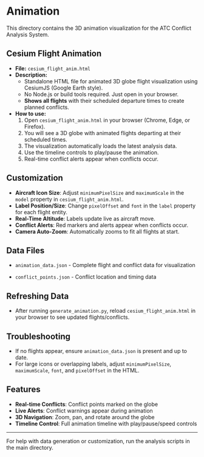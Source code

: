 # Animation

This directory contains the 3D animation visualization for the ATC Conflict Analysis System.

## Cesium Flight Animation

- **File:** `cesium_flight_anim.html`
- **Description:**
  - Standalone HTML file for animated 3D globe flight visualization using CesiumJS (Google Earth style).
  - No Node.js or build tools required. Just open in your browser.
  - **Shows all flights** with their scheduled departure times to create planned conflicts.
- **How to use:**
  1. Open `cesium_flight_anim.html` in your browser (Chrome, Edge, or Firefox).
  2. You will see a 3D globe with animated flights departing at their scheduled times.
  3. The visualization automatically loads the latest analysis data.
  4. Use the timeline controls to play/pause the animation.
  5. Real-time conflict alerts appear when conflicts occur.

## Customization

- **Aircraft Icon Size**: Adjust `minimumPixelSize` and `maximumScale` in the `model` property in `cesium_flight_anim.html`.
- **Label Position/Size**: Change `pixelOffset` and `font` in the `label` property for each flight entity.
- **Real-Time Altitude**: Labels update live as aircraft move.
- **Conflict Alerts**: Red markers and alerts appear when conflicts occur.
- **Camera Auto-Zoom**: Automatically zooms to fit all flights at start.

## Data Files

- `animation_data.json` - Complete flight and conflict data for visualization

- `conflict_points.json` - Conflict location and timing data

## Refreshing Data

- After running `generate_animation.py`, reload `cesium_flight_anim.html` in your browser to see updated flights/conflicts.

## Troubleshooting

- If no flights appear, ensure `animation_data.json` is present and up to date.
- For large icons or overlapping labels, adjust `minimumPixelSize`, `maximumScale`, `font`, and `pixelOffset` in the HTML.

## Features

- **Real-time Conflicts**: Conflict points marked on the globe
- **Live Alerts**: Conflict warnings appear during animation
- **3D Navigation**: Zoom, pan, and rotate around the globe
- **Timeline Control**: Full animation timeline with play/pause/speed controls

---

For help with data generation or customization, run the analysis scripts in the main directory. 